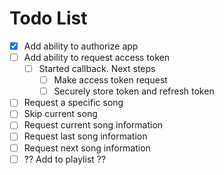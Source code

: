 # Todo List

- [x] Add ability to authorize app
- [ ] Add ability to request access token
  - [ ] Started callback. Next steps
    - [ ] Make access token request
    - [ ] Securely store token and refresh token
- [ ] Request a specific song
- [ ] Skip current song
- [ ] Request current song information
- [ ] Request last song information
- [ ] Request next song information
- [ ] ?? Add to playlist ??
